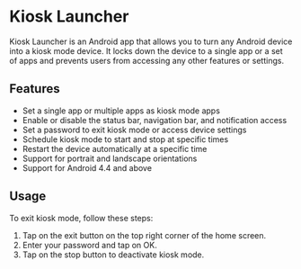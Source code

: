 # Kiosk Launcher

Kiosk Launcher is an Android app that allows you to turn any Android device into a kiosk mode device. It locks down the device to a single app or a set of apps and prevents users from accessing any other features or settings.

## Features

- Set a single app or multiple apps as kiosk mode apps
- Enable or disable the status bar, navigation bar, and notification access
- Set a password to exit kiosk mode or access device settings
- Schedule kiosk mode to start and stop at specific times
- Restart the device automatically at a specific time
- Support for portrait and landscape orientations
- Support for Android 4.4 and above

## Usage
To exit kiosk mode, follow these steps:

1. Tap on the exit button on the top right corner of the home screen.
2. Enter your password and tap on OK.
3. Tap on the stop button to deactivate kiosk mode.
